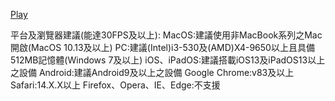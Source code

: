 [Play](https://johnson721.github.io/ProgramCraft/cubeIngine/)


平台及瀏覽器建議(能達30FPS及以上):
MacOS:建議使用非MacBook系列之Mac開啟(MacOS 10.13及以上)
PC:建議(Intel)i3-530及(AMD)X4-9650以上且具備512MB記憶體(Windows 7及以上)
iOS、iPadOS:建議搭載iOS13及iPadOS13以上之設備
Android:建議Android9及以上之設備
Google Chrome:v83及以上
Safari:14.X.X以上
Firefox、Opera、IE、Edge:不支援


